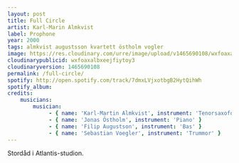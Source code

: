 ```yaml
---
layout: post
title: Full Circle
artist: Karl-Marin Almkvist
label: Prophone
year: 2000
tags: almkvist augustsson kvartett östholm vogler
image: https://res.cloudinary.com/urre/image/upload/v1465690108/wxfoaxalbxeejfiytoy3.jpg
cloudinarypublicid: wxfoaxalbxeejfiytoy3
cloudinaryversion: 1465690108
permalink: /full-circle/
spotify: http://open.spotify.com/track/7dmxLVjxotbgB2HytQihWh
spotify_album: 
credits:
    musicians:
        musician:
             - { name: 'Karl-Martin Almkvist', instrument: 'Tenorsaxofon' }
             - { name: 'Jonas Östholm', instrument: 'Piano' }
             - { name: 'Filip Augustson', instrument: 'Bas' }
             - { name: 'Sebastian Voegler', instrument: 'Trummor' }
---
```


Stordåd i Atlantis-studion.